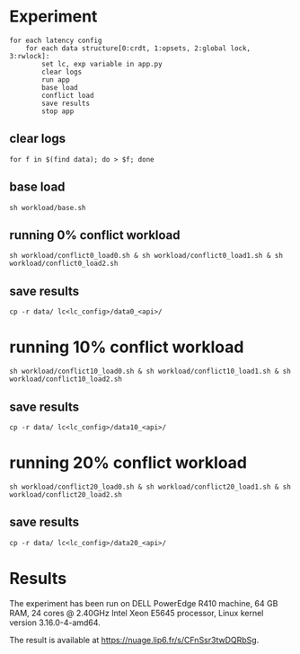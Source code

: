 # Experiment
    for each latency config  
        for each data structure[0:crdt, 1:opsets, 2:global lock, 3:rwlock]:  
            set lc, exp variable in app.py  
            clear logs  
            run app  
            base load  
            conflict load  
            save results  
            stop app

## clear logs
    for f in $(find data); do > $f; done

## base load
    sh workload/base.sh

## running 0% conflict workload
    sh workload/conflict0_load0.sh & sh workload/conflict0_load1.sh & sh workload/conflict0_load2.sh 
## save results
    cp -r data/ lc<lc_config>/data0_<api>/

# running 10% conflict workload
    sh workload/conflict10_load0.sh & sh workload/conflict10_load1.sh & sh workload/conflict10_load2.sh 
## save results
    cp -r data/ lc<lc_config>/data10_<api>/

# running 20% conflict workload
    sh workload/conflict20_load0.sh & sh workload/conflict20_load1.sh & sh workload/conflict20_load2.sh 
## save results
    cp -r data/ lc<lc_config>/data20_<api>/


# Results
The experiment has been run on DELL PowerEdge R410 machine, 64 GB RAM, 24 cores @ 2.40GHz	Intel Xeon E5645 processor,	Linux kernel version 3.16.0-4-amd64.

The result is available at https://nuage.lip6.fr/s/CFnSsr3twDQRbSg. 